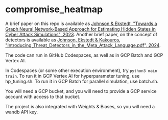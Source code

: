 # compromise_heatmap

A brief paper on this repo is available as [Johnson & Ekstedt, "Towards a Graph Neural Network-Based Approach for Estimating Hidden States in Cyber Attack Simulations", 2023](https://arxiv.org/abs/2312.05666). Another brief paper, on the concept of detectors is available as [Johnson, Ekstedt & Kakouros, "Introducing_Threat_Detectors_in_the_Meta_Attack_Language.pdf", 2024](Introducing_Threat_Detectors_in_the_Meta_Attack_Language.pdf).

The code can run in GitHub Codespaces, as well as in GCP Batch and GCP Vertex AI. 

In Codespaces (or some other execution environment), try `python3 main train`. 
To run it in GCP Vertex AI for hyperparameter tuning, use hp_tuning.sh.
To run it in GCP Batch for parallel simulation, use batch.sh.

You will need a GCP bucket, and you will need to provide a GCP service account with access to that bucket.

The project is also integrated with Weights & Biases, so you will need a wandb API key.
